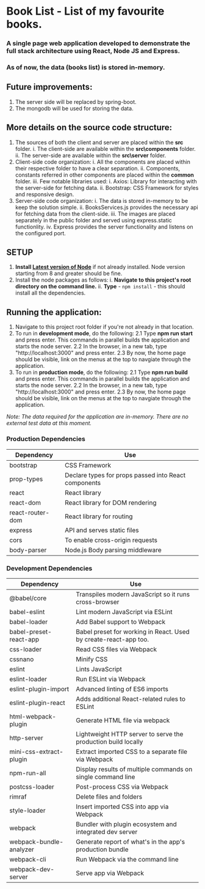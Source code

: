 # Book List - List of my favourite books.

### A single page web application developed to demonstrate the full stack architecture using React, Node JS and Express.

### As of now, the data (books list) is stored in-memory.

## Future improvements:

1. The server side will be replaced by spring-boot.
2. The mongodb will be used for storing the data.

## More details on the source code structure:

1. The sources of both the client and server are placed within the **src** folder.
   i. The client-side are available within the **src\components** folder.
   ii. The server-side are available within the **src\server** folder.
2. Client-side code organization:
   i. All the components are placed within their respective folder to have a clear separation.
   ii. Components, constants referred in other components are placed within the **common** folder.
   iii. Few notable libraries used:
   i. Axios: Library for interacting with the server-side for fetching data.
   ii. Bootstrap: CSS Framework for styles and responsive design.
3. Server-side code organization:
   i. The data is stored in-memory to be keep the solution simple.
   ii. BooksServices.js provides the necessary api for fetching data from the client-side.
   iii. The images are placed separately in the public folder and served using express.static functionlity.
   iv. Express provides the server functionality and listens on the configured port.

## SETUP

1. **Install [Latest version of Node](https://nodejs.org)** if not already installed. Node version starting from 8 and greater should be fine.
2. Install the node packages as follows:
   i. **Navigate to this project's root directory on the command line.**
   ii. **Type** - `npm install` - this should install all the dependencies.

## Running the application:

1. Navigate to this project root folder if you're not already in that location.
2. To run in **development mode**, do the following:
   2.1 Type **npm run start** and press enter. This commands in parallel builds the application and starts the node server.
   2.2 In the browser, in a new tab, type "http://localhost:3000" and press enter.
   2.3 By now, the home page should be visible, link on the menus at the top to navgiate through the application.
3. To run in **production mode**, do the following:
   2.1 Type **npm run build** and press enter. This commands in parallel builds the application and starts the node server.
   2.2 In the browser, in a new tab, type "http://localhost:3000" and press enter.
   2.3 By now, the home page should be visible, link on the menus at the top to navgiate through the application.

_Note: The data required for the application are in-memory. There are no external test data at this moment._

### Production Dependencies

| **Dependency**   | **Use**                                              |
| ---------------- | ---------------------------------------------------- |
| bootstrap        | CSS Framework                                        |
| prop-types       | Declare types for props passed into React components |
| react            | React library                                        |
| react-dom        | React library for DOM rendering                      |
| react-router-dom | React library for routing                            |
| express          | API and serves static files                          |
| cors             | To enable cross-origin requests                      |
| body-parser      | Node.js Body parsing middleware                      |

### Development Dependencies

| **Dependency**          | **Use**                                                          |
| ----------------------- | ---------------------------------------------------------------- |
| @babel/core             | Transpiles modern JavaScript so it runs cross-browser            |
| babel-eslint            | Lint modern JavaScript via ESLint                                |
| babel-loader            | Add Babel support to Webpack                                     |
| babel-preset-react-app  | Babel preset for working in React. Used by create-react-app too. |
| css-loader              | Read CSS files via Webpack                                       |
| cssnano                 | Minify CSS                                                       |
| eslint                  | Lints JavaScript                                                 |
| eslint-loader           | Run ESLint via Webpack                                           |
| eslint-plugin-import    | Advanced linting of ES6 imports                                  |
| eslint-plugin-react     | Adds additional React-related rules to ESLint                    |
| html-webpack-plugin     | Generate HTML file via webpack                                   |
| http-server             | Lightweight HTTP server to serve the production build locally    |
| mini-css-extract-plugin | Extract imported CSS to a separate file via Webpack              |
| npm-run-all             | Display results of multiple commands on single command line      |
| postcss-loader          | Post-process CSS via Webpack                                     |
| rimraf                  | Delete files and folders                                         |
| style-loader            | Insert imported CSS into app via Webpack                         |
| webpack                 | Bundler with plugin ecosystem and integrated dev server          |
| webpack-bundle-analyzer | Generate report of what's in the app's production bundle         |
| webpack-cli             | Run Webpack via the command line                                 |
| webpack-dev-server      | Serve app via Webpack                                            |
